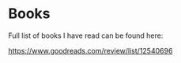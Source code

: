 # Books

Full list of books I have read can be found here:

https://www.goodreads.com/review/list/12540696
